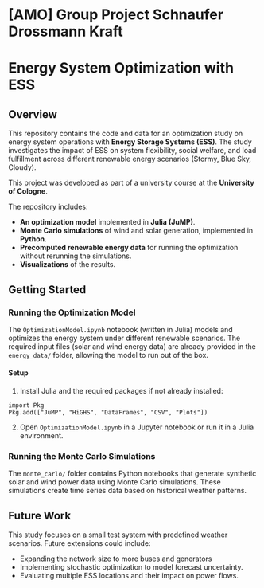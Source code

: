# [AMO] Group Project Schnaufer Drossmann Kraft

# Energy System Optimization with ESS

## Overview

This repository contains the code and data for an optimization study on energy system operations with **Energy Storage Systems (ESS)**. The study investigates the impact of ESS on system flexibility, social welfare, and load fulfillment across different renewable energy scenarios (Stormy, Blue Sky, Cloudy).

This project was developed as part of a university course at the **University of Cologne**.

The repository includes:

- **An optimization model** implemented in **Julia (JuMP)**.
- **Monte Carlo simulations** of wind and solar generation, implemented in **Python**.
- **Precomputed renewable energy data** for running the optimization without rerunning the simulations.
- **Visualizations** of the results.

## Getting Started

### Running the Optimization Model

The `OptimizationModel.ipynb` notebook (written in Julia) models and optimizes the energy system under different renewable scenarios. The required input files (solar and wind energy data) are already provided in the `energy_data/` folder, allowing the model to run out of the box.

#### Setup

1. Install Julia and the required packages if not already installed:

```
import Pkg
Pkg.add(["JuMP", "HiGHS", "DataFrames", "CSV", "Plots"])
```

2. Open `OptimizationModel.ipynb` in a Jupyter notebook or run it in a Julia environment.

### Running the Monte Carlo Simulations

The `monte_carlo/` folder contains Python notebooks that generate synthetic solar and wind power data using Monte Carlo simulations. These simulations create time series data based on historical weather patterns.

## Future Work

This study focuses on a small test system with predefined weather scenarios. Future extensions could include:

- Expanding the network size to more buses and generators
- Implementing stochastic optimization to model forecast uncertainty.
- Evaluating multiple ESS locations and their impact on power flows.
